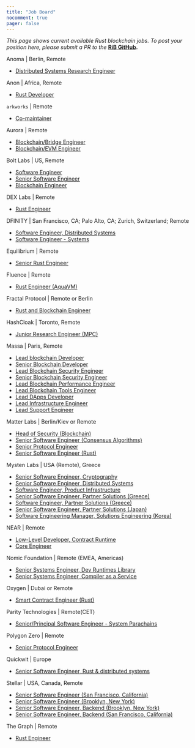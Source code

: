 ```yaml
---
title: "Job Board"
nocomment: true
pager: false
---
```


*This page shows current available Rust blockchain jobs.*
*To post your position here, please submit a PR to the*
**[RiB GitHub][rib-job].**

[rib-job]: https://github.com/rust-in-blockchain/rust-in-blockchain/blob/master/content/job-board.md

Anoma | Berlin, Remote
- [Distributed Systems Research Engineer](https://heliax.dev/jobs/distributed-systems-research-engineer/)

Anon | Africa, Remote
- [Rust Developer](https://proximal-finch-4f9.notion.site/Rust-Developer-for-Blockchain-03afbedc6cf24b188bf9caff0581b958)

`arkworks` | Remote
- [Co-maintainer](https://form.jotform.com/212026632139145)

Aurora | Remote
- [Blockchain/Bridge Engineer](https://docs.google.com/document/d/1xXMEeQffOv2rfPT4jpipwkjo4osmfyAp4eEl51j3dt4/edit?usp=sharing)
- [Blockchain/EVM Engineer](https://docs.google.com/document/d/1VkaXInjgSczOL_R3aKMOnXKv7lFvvL1z__SlZQLfR78/edit?usp=sharing)

Bolt Labs | US, Remote
- [Software Engineer](https://hackmd.io/@NBpY2rNqQxe6-Vxxmn8bXw/S1pPcX7Pt)
- [Senior Software Engineer](https://hackmd.io/@NBpY2rNqQxe6-Vxxmn8bXw/HytKoEmwY)
- [Blockchain Engineer](https://hackmd.io/@NBpY2rNqQxe6-Vxxmn8bXw/S1l5QGguY)

DEX Labs | Remote
- [Rust Engineer](https://dex-labs.breezy.hr/p/fea339739adb-rust-engineer)

DFINITY | San Francisco, CA; Palo Alto, CA; Zurich, Switzerland; Remote
- [Software Engineer, Distributed Systems](https://boards.greenhouse.io/dfinity/jobs/4408999002)
- [Software Engineer - Systems](https://boards.greenhouse.io/dfinity/jobs/4408974002)

Equilibrium | Remote
- [Senior Rust Engineer](https://fluttering-gem-83c.notion.site/Hiring-Senior-Rust-Engineer-e6c94ccc261f426c80a483c7fc642412)

Fluence | Remote
- [Rust Engineer (AquaVM)](https://docs.google.com/document/d/1941617PiUwIUSccQVS-5UDX8kRitp36mTLBgzVtspfQ/edit?usp=sharing)

Fractal Protocol | Remote or Berlin
- [Rust and Blockchain Engineer](https://gist.github.com/juliosantos/ba6d01ffab39b5c06ea459d88b1f735f)

HashCloak | Toronto, Remote
- [Junior Research Engineer (MPC)](https://hackmd.io/@hashcloak/HJz2Xn3Z9)

Massa | Paris, Remote
- [Lead blockchain Developer](https://massa.net/lead_blockchain_developer.html)
- [Senior Blockchain Developer](https://massa.net/senior_blockchain_developer.html)
- [Lead Blockchain Security Engineer](https://massa.net/lead_blockchain_security.html)
- [Senior Blockchain Security Engineer](https://massa.net/senior_blockchain_security.html)
- [Lead Blockchain Performance Engineer](https://massa.net/lead_blockchain_performance.html)
- [Lead Blockchain Tools Engineer](https://massa.net/lead_blockchain_tools.html)
- [Lead DApps Developer](https://massa.net/lead_dapps_developer.html)
- [Lead Infrastructure Engineer](https://massa.net/lead_infrastructure_engineer.html)
- [Lead Support Engineer](https://massa.net/lead_support_engineer.html)

Matter Labs | Berlin/Kiev or Remote
- [Head of Security (Blockchain)](https://matterlabs.notion.site/Head-of-Security-Blockchain-444a7d5f558c412da70c3300815a620a)
- [Senior Software Engineer (Consensus Algorithms)](https://jobs.eu.lever.co/matterlabs/250c47c2-534b-4f55-b1e9-af6f72555581)
- [Senior Protocol Engineer](https://jobs.eu.lever.co/matterlabs/4e44f6ee-e4c2-4da9-981a-e83c9bec9ca5)
- [Senior Software Engineer (Rust)](https://jobs.eu.lever.co/matterlabs/f37ad7f9-20fc-41db-aa3b-d8463a777634)

Mysten Labs | USA (Remote), Greece
- [Senior Software Engineer, Cryptography](https://jobs.ashbyhq.com/mystenlabs/a3d0da5b-b3cb-45db-9aa8-dc89ba0cee5e)
- [Senior Software Engineer, Distributed Systems](https://jobs.ashbyhq.com/mystenlabs/e381bd11-ab7e-4f50-a9a9-2b3b00046dba)
- [Software Engineer, Product Infrastructure](https://jobs.ashbyhq.com/mystenlabs/c283bac8-c74d-4a70-9fe5-6d0926cdf3c1)
- [Senior Software Engineer, Partner Solutions (Greece)](https://jobs.ashbyhq.com/mystenlabs/1e04e7bf-dff4-481a-8d98-1450d36c6d36)
- [Software Engineer, Partner Solutions (Greece)](https://jobs.ashbyhq.com/mystenlabs/7a9c9bef-677d-4209-b305-276f31bba4d7)
- [Senior Software Engineer, Partner Solutions (Japan)](https://jobs.ashbyhq.com/mystenlabs/6d222506-4d77-4a89-85f3-3f2f1fd3aa24)
- [Software Engineering Manager, Solutions Engineering (Korea)](https://jobs.ashbyhq.com/mystenlabs/dc6fdd50-78b9-4494-953d-5f7804950a78)

NEAR | Remote
- [Low-Level Developer, Contract Runtime](https://docs.google.com/document/d/18HEwef-HDPZ2FPYfaHWpsd-kSF8E4zNpeQVulqhfFSk/edit?usp=sharing)
- [Core Engineer](https://docs.google.com/document/d/1b5oJAM37_B2-stUsJ-xtAIsPnqMwdD0wu30ITvylCHk/edit?usp=sharing)

Nomic Foundation | Remote (EMEA, Americas)
- [Senior Systems Engineer, Dev Runtimes Library](https://jobs.ashbyhq.com/nomic.foundation/34cda712-64fc-46aa-b65d-d18f6f0c3a92)
- [Senior Systems Engineer, Compiler as a Service](https://jobs.ashbyhq.com/nomic.foundation/1ef14a5f-6035-45fc-8012-c7243c02c156) 

Oxygen | Dubai or Remote
- [Smart Contract Engineer (Rust)](https://cryptocurrencyjobs.co/engineering/oxygen-smart-contract-engineer-rust/)

Parity Technologies | Remote(CET)
- [Senior/Principal Software Engineer - System Parachains](https://boards.greenhouse.io/parity/jobs/5571459003)

Polygon Zero | Remote
- [Senior Protocol Engineer](https://mirprotocol.org/careers/protocol-engineer)

Quickwit | Europe
- [Senior Software Engineer, Rust & distributed systems](https://quickwit.io/jobs/distributed-software-engineer)

Stellar | USA, Canada, Remote
- [Senior Software Engineer (San Francisco, California)](https://boards.greenhouse.io/stellar/jobs/4911069004)
- [Senior Software Engineer (Brooklyn, New York)](https://boards.greenhouse.io/stellar/jobs/4923523004)
- [Senior Software Engineer, Backend (Brooklyn, New York)](https://boards.greenhouse.io/stellar/jobs/4923529004)
- [Senior Software Engineer, Backend (San Francisco, California)](https://boards.greenhouse.io/stellar/jobs/4923527004)

The Graph | Remote
- [Rust Engineer](https://thegraph.com/jobs/rust-engineer)
